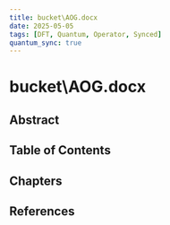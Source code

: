 ```yaml
---
title: bucket\AOG.docx
date: 2025-05-05
tags: [DFT, Quantum, Operator, Synced]
quantum_sync: true
---
```

# bucket\AOG.docx

## Abstract

## Table of Contents

## Chapters

## References

